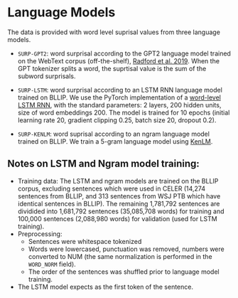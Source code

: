 # Language Models

The data is provided with word level suprisal values from three language models.

- `SURP-GPT2`: word surprisal according to the GPT2 language model trained on the WebText corpus (off-the-shelf), [Radford et al. 2019](http://www.persagen.com/files/misc/radford2019language.pdf).
When the GPT tokenizer splits a word, the suprtisal value is the sum of the subword surprisals.

- `SURP-LSTM`: word surprisal according to an LSTM RNN language model trained on BLLIP.
We use the PyTorch implementation of a [word-level LSTM RNN](https://github.com/pytorch/examples/tree/master/word_language_model), with the standard parameters:
2 layers, 200 hidden units, size of word embeddings 200. The model is trained for 10 epochs (initial learning rate 20, gradient clipping 0.25, batch size 20, dropout 0.2).

- `SURP-KENLM`: word suprisal according to an ngram language model trained on BLLIP.
We train a 5-gram language model using [KenLM](https://kheafield.com/code/kenlm/).

## Notes on LSTM and Ngram model training:

- Training data: The LSTM and ngram models are trained on the BLLIP corpus, excluding sentences which were used in CELER (14,274 sentences from BLLIP, and 313 sentences from WSJ PTB which have identical sentences in BLLIP). The remaining 1,781,792 sentences are dividided into 1,681,792 sentences (35,085,708 words) for training and 100,000 sentences (2,088,980 words) for validation (used for LSTM training). 
- Preprocessing: 
   - Sentences were whitespace tokenized
   - Words were lowercased, punctuation was removed, numbers were converted to NUM (the same normalization is performed in the `WORD_NORM` field).
   - The order of the sentences was shuffled prior to language model training.
- The LSTM model expects <eos> as the first token of the sentence.
